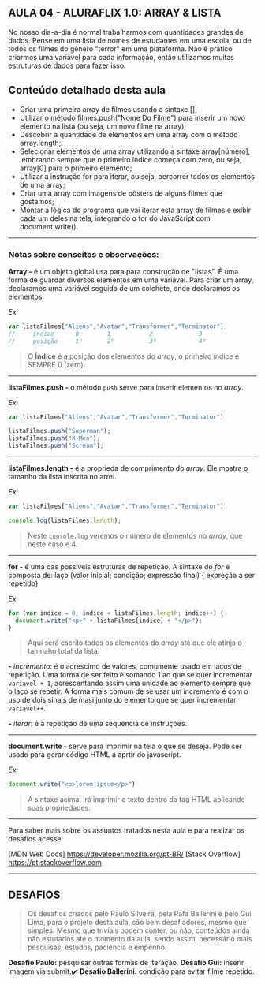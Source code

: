 AULA 04 - ALURAFLIX 1.0: ARRAY & LISTA 
---

No nosso dia-a-dia é normal trabalharmos com quantidades grandes de dados. Pense em uma lista de nomes de estudantes em uma escola, ou de todos os filmes do gênero "terror" em uma plataforma. Não é prático criarmos uma variável para cada informação, então utilizamos muitas estruturas de dados para fazer isso.

## Conteúdo detalhado desta aula

- Criar uma primeira array de filmes usando a sintaxe [];
- Utilizar o método filmes.push("Nome Do Filme") para inserir um novo elemento na lista (ou seja, um novo filme na array);
- Descobrir a quantidade de elementos em uma array com o método array.length;
- Selecionar elementos de uma array utilizando a sintaxe array[número], lembrando sempre que o primeiro índice começa com zero, ou seja, array[0] para o primeiro elemento;
- Utilizar a instrução for para iterar, ou seja, percorrer todos os elementos de uma array;
- Criar uma array com imagens de pôsters de alguns filmes que gostamos;
- Montar a lógica do programa que vai iterar esta array de filmes e exibir cada um deles na tela, integrando o for do JavaScript com document.write().


--- 

### Notas sobre conseitos e observações:

**Array -** é um objeto global usa para para construção de "listas". É uma forma de guardar diversos elementos em uma variável. Para criar um array, declaramos uma variável seguido de um colchete, onde declaramos os elementos.

_Ex:_
~~~javascript
var listaFilmes["Aliens","Avatar","Transformer","Terminator"]
//     índice      0        1           2             3
//     posição     1º       2º          3º            4º
~~~
>O **Índice** é a posição dos elementos do _array_, o primeiro índice é SEMPRE 0 (zero).

---

**listaFilmes.push -** o método ```push``` serve para inserir elementos no _array_.

_Ex:_
~~~javascript
var listaFilmes["Aliens","Avatar","Transformer","Terminator"]

listaFilmes.push("Superman");
listaFilmes.push("X-Men");
listaFilmes.push("Scream");
~~~

---

**listaFilmes.length -** é a proprieda de comprimento do _array_. Ele mostra o tamanho da lista inscrita no arrei.

_Ex:_
~~~javascript
var listaFilmes["Aliens","Avatar","Transformer","Terminator"]

console.log(listaFilmes.length);
~~~
>Neste ```console.log``` veremos o número de elementos no _array_, que neste caso é 4.

---

**for -** é uma das possíveis estruturas de repetição. A sintaxe do _for_ é composta de: laço (valor inicial; condição; expressão final) { expreção a ser repetido}

_Ex:_
~~~javascript
for (var indice = 0; indice < listaFilmes.length; indice++) {
  document.write("<p>" + listaFilmes[indice] + "</p>");
}
~~~
>Aqui será escrito todos os elementos do _array_ até que ele atinja o tamnaho total da lista.

**-** _incremento_: é o acrescimo de valores, comumente usado em laços de repetição. Uma forma de ser feito é somando 1 ao que se quer incrementar ```variavel + 1```, acrescentando assim uma unidade ao elemento sempre que o laço se repetir. A forma mais comum de se usar um incremento é com o uso de dois sinais de masi junto do elemento que se quer incrementar ```variavel++```. 

**-** _iterar_: é a repetição de uma sequência de instruções.

---

**document.write -** serve para imprimir na tela o que se deseja. Pode ser usado para gerar código HTML a aprtir do javascript.

_Ex:_
~~~javascript
document.write("<p>lorem ipsum</p>")
~~~
>A sintaxe acima, irá imprimir o texto dentro da tag HTML aplicando suas propriedades.


---

Para saber mais sobre os assuntos tratados nesta aula e para realizar os desafios acesse:

[MDN Web Docs] https://developer.mozilla.org/pt-BR/
[Stack Overflow] https://pt.stackoverflow.com


---

## DESAFIOS

>Os desafios criados pelo Paulo Silveira, pela Rafa Ballerini e pelo Gui Lima, para o projeto desta aula, são bem desafiadores, mesmo que simples. Mesmo que trivíais podem conter, ou não, conteúdos ainda não estutados até o momento da aula, sendo assim, necessário mais pesquisas, estudos, paciência e empenho.

**Desafio Paulo:** pesquisar outras formas de iteração.
**Desafio Gui:** inserir imagem via submit.✔️
**Desafio Ballerini:** condição para evitar filme repetido.
